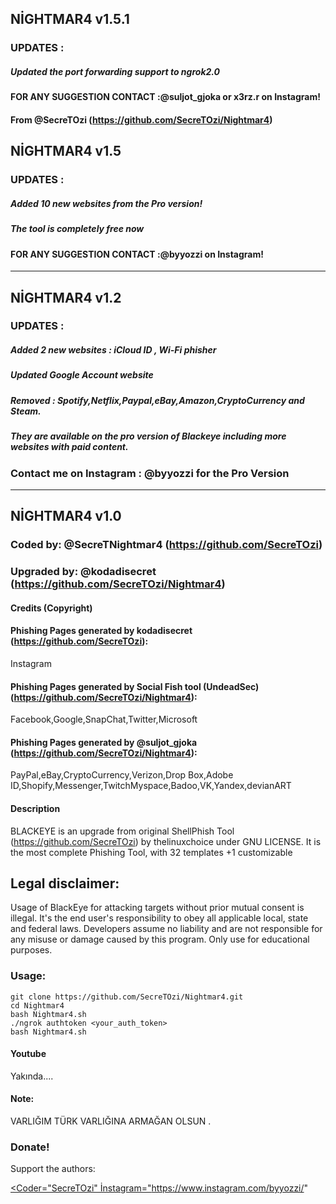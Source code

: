 ## NİGHTMAR4 v1.5.1
### UPDATES :
##### Updated the port forwarding support to ngrok2.0
####  FOR ANY SUGGESTION CONTACT :@suljot_gjoka or x3rz.r on Instagram!
####  From @SecreTOzi (https://github.com/SecreTOzi/Nightmar4)


## NİGHTMAR4 v1.5
### UPDATES :
##### Added 10 new websites from the Pro version!
##### The tool is completely free now
####  FOR ANY SUGGESTION CONTACT :@byyozzi on Instagram!

-----------------------------------------------------------------------------------------------------------------------------


## NİGHTMAR4 v1.2
### UPDATES :
##### Added 2 new websites : iCloud ID , Wi-Fi phisher
##### Updated Google Account website
##### Removed : Spotify,Netflix,Paypal,eBay,Amazon,CryptoCurrency and Steam.
##### They are available on the pro version of Blackeye including more websites with paid content.
###   Contact me on Instagram : @byyozzi for the Pro Version

-----------------------------------------------------------------------------------------------------------------------------

## NİGHTMAR4 v1.0
### Coded by: @SecreTNightmar4 (https://github.com/SecreTOzi)
### Upgraded by: @kodadisecret (https://github.com/SecreTOzi/Nightmar4)

#### Credits (Copyright)
#### Phishing Pages generated by kodadisecret (https://github.com/SecreTOzi):
Instagram
#### Phishing Pages generated by Social Fish tool (UndeadSec) (https://github.com/SecreTOzi/Nightmar4):
Facebook,Google,SnapChat,Twitter,Microsoft
#### Phishing Pages generated by @suljot_gjoka (https://github.com/SecreTOzi/Nightmar4):
PayPal,eBay,CryptoCurrency,Verizon,Drop Box,Adobe ID,Shopify,Messenger,TwitchMyspace,Badoo,VK,Yandex,devianART

#### Description
BLACKEYE is an upgrade from original ShellPhish Tool (https://github.com/SecreTOzi) by thelinuxchoice under GNU LICENSE. It is the most complete Phishing Tool,  with 32 templates +1 customizable

## Legal disclaimer:
Usage of BlackEye for attacking targets without prior mutual consent is illegal. It's the end user's responsibility to obey all applicable local, state and federal laws. Developers assume no liability and are not responsible for any misuse or damage caused by this program. Only use for educational purposes.


### Usage:
```
git clone https://github.com/SecreTOzi/Nightmar4.git
cd Nightmar4
bash Nightmar4.sh
./ngrok authtoken <your_auth_token>
bash Nightmar4.sh
```
#### Youtube 
Yakında....

#### Note: 
VARLIĞIM TÜRK VARLIĞINA ARMAĞAN OLSUN . 

### Donate!
Support the authors:

<noscript><a href="https://tr-theboss.blogspot.com/"><Coder="SecreTOzi" İnstagram="https://www.instagram.com/byyozzi/" </a></noscript>
